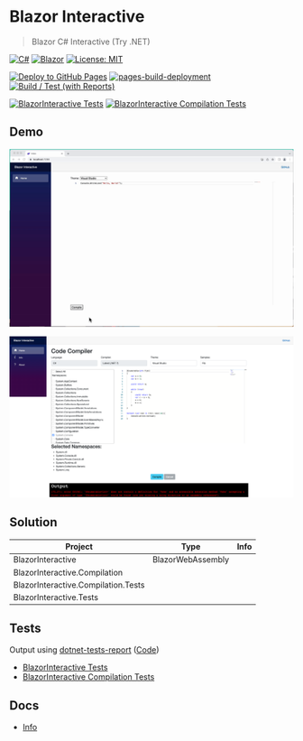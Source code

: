 # Blazor Interactive

> Blazor C# Interactive (Try .NET)

[![C#](https://img.shields.io/badge/c%23-%23239120.svg?style=for-the-badge&logo=c-sharp&logoColor=white)](https://learn.microsoft.com/en-us/dotnet/csharp/)
[![Blazor](https://img.shields.io/badge/blazor-%235C2D91.svg?style=for-the-badge&logo=blazor&logoColor=white)](https://dotnet.microsoft.com/en-us/apps/aspnet/web-apps/blazor)
[![License: MIT](https://img.shields.io/badge/License-MIT-lightgrey.svg?style=for-the-badge)](LICENSE) <!-- https://opensource.org/licenses/MIT -->

[![Deploy to GitHub Pages](https://github.com/alex-hedley/BlazorInteractive/actions/workflows/deploy-site.yml/badge.svg)](https://github.com/alex-hedley/BlazorInteractive/actions/workflows/deploy-site.yml)
[![pages-build-deployment](https://github.com/alex-hedley/BlazorInteractive/actions/workflows/pages/pages-build-deployment/badge.svg)](https://github.com/alex-hedley/BlazorInteractive/actions/workflows/pages/pages-build-deployment)
[![Build / Test (with Reports)](https://github.com/alex-hedley/BlazorInteractive/actions/workflows/build-test.yml/badge.svg)](https://github.com/alex-hedley/BlazorInteractive/actions/workflows/build-test.yml)

[![BlazorInteractive Tests](https://gist.githubusercontent.com/alex-hedley/0f6142396b2a1bb0231906adcd51bdcd/raw/0365da5b9d3b05984b8099051b6f5582eff2878b/blazor_interactive_tests.md_badge.svg "BlazorInteractive Tests")](https://gist.github.com/alex-hedley/0f6142396b2a1bb0231906adcd51bdcd)
[![BlazorInteractive Compilation Tests](https://gist.githubusercontent.com/alex-hedley/1a73c5dd2824cc80bfd2c145308dbcf9/raw/c0c284fcc207940aa665cd816a991d92bf94df26/blazor_interactive_compilation_tests.md_badge.svg "BlazorInteractive Compilation Tests")](https://gist.github.com/alex-hedley/1a73c5dd2824cc80bfd2c145308dbcf9)

## Demo

![Demo](docs/images/demo.gif)

![Progress](docs/images/progress.png "Progress")

## Solution

| Project | Type |Info |
|-|-|-|
| BlazorInteractive | BlazorWebAssembly | |
| BlazorInteractive.Compilation | | |
| BlazorInteractive.Compilation.Tests | | |
| BlazorInteractive.Tests | | |

## Tests

Output using [dotnet-tests-report](https://github.com/marketplace/actions/dotnet-tests-report) ([Code](https://github.com/zyborg/dotnet-tests-report))

- [BlazorInteractive Tests](https://gist.github.com/alex-hedley/0f6142396b2a1bb0231906adcd51bdcd)
- [BlazorInteractive Compilation Tests]((https://gist.github.com/alex-hedley/1a73c5dd2824cc80bfd2c145308dbcf9))

## Docs

- [Info](docs/README.md)
